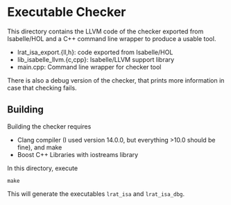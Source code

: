 # Executable Checker

This directory contains the LLVM code of the checker exported from Isabelle/HOL and a C++ command line wrapper to produce a usable tool.

* lrat_isa_export.{ll,h}: code exported from Isabelle/HOL
* lib_isabelle_llvm.{c,cpp}: Isabelle/LLVM support library
* main.cpp: Command line wrapper for checker tool

There is also a debug version of the checker, that prints more information in case that checking fails.

## Building
  Building the checker requires
  * Clang compiler (I used version 14.0.0, but everything >10.0 should be fine), and make
  * Boost C++ Libraries with iostreams library

  In this directory, execute

    make

  This will generate the executables `lrat_isa` and `lrat_isa_dbg`.

